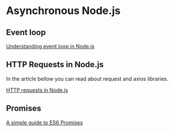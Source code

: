 # Asynchronous Node.js

## Event loop

[Understanding event loop in Node.js](https://medium.com/comparethemarket/understanding-event-loop-in-node-js-5d2cfea49e9d)

## HTTP Requests in Node.js

In the article bellow you can read about request and axios libraries.

[HTTP requests in Node.js](https://www.twilio.com/blog/2017/08/http-requests-in-node-js.html)

## Promises

[A simple guide to ES6 Promises](https://codeburst.io/a-simple-guide-to-es6-promises-d71bacd2e13a)

